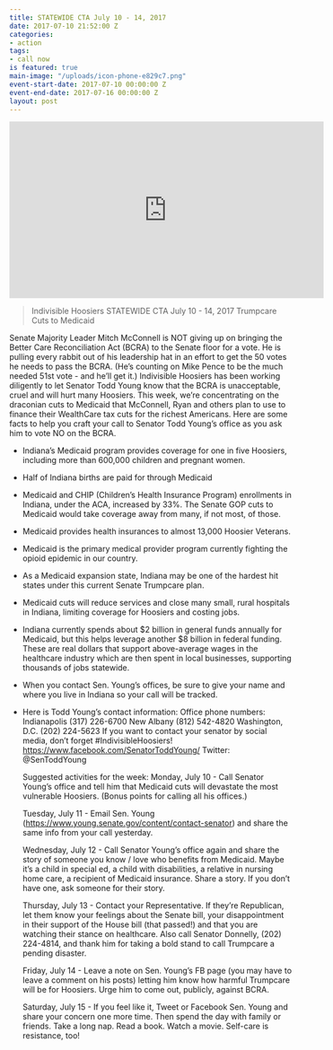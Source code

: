 ```yaml
---
title: STATEWIDE CTA July 10 - 14, 2017
date: 2017-07-10 21:52:00 Z
categories:
- action
tags:
- call now
is featured: true
main-image: "/uploads/icon-phone-e829c7.png"
event-start-date: 2017-07-10 00:00:00 Z
event-end-date: 2017-07-16 00:00:00 Z
layout: post
---
```


<iframe width="560" height="315" src="https://www.youtube.com/embed/9RSs-Io3vTU" frameborder="0" allowfullscreen></iframe>

> Indivisible Hoosiers STATEWIDE CTA July 10 - 14, 2017
> Trumpcare Cuts to Medicaid


Senate Majority Leader Mitch McConnell is NOT giving up on bringing the Better Care Reconciliation Act (BCRA) to the Senate floor for a vote. He is pulling every rabbit out of his leadership hat in an effort to get the 50 votes he needs to pass the BCRA. (He’s counting on Mike Pence to be the much needed 51st vote - and he’ll get it.)
Indivisible Hoosiers has been working diligently to let Senator Todd Young know that the BCRA is unacceptable, cruel and will hurt many Hoosiers. This week, we’re concentrating on the draconian cuts to Medicaid that McConnell, Ryan and others plan to use to finance their WealthCare tax cuts for the richest Americans.
Here are some facts to help you craft your call to Senator Todd Young’s office as you ask him to vote NO on the BCRA.

* Indiana’s Medicaid program provides coverage for one in five Hoosiers, including more than 600,000 children and pregnant women.

* Half of Indiana births are paid for through Medicaid

* Medicaid and CHIP (Children’s Health Insurance Program) enrollments in Indiana, under the ACA, increased by 33%. The Senate GOP cuts to Medicaid would take coverage away from many, if not most, of those.

* Medicaid provides health insurances to almost 13,000 Hoosier Veterans.

* Medicaid is the primary medical provider program currently fighting the opioid epidemic in our country.

* As a Medicaid expansion state, Indiana may be one of the hardest hit states under this current Senate Trumpcare plan.

* Medicaid cuts will reduce services and close many small, rural hospitals in Indiana, limiting coverage for Hoosiers and costing jobs.

* Indiana currently spends about $2 billion in general funds annually for Medicaid, but this helps leverage another $8 billion in federal funding. These are real dollars that support above-average wages in the healthcare industry which are then spent in local businesses, supporting thousands of jobs statewide.
  

* When you contact Sen. Young’s offices, be sure to give your name and where you live in Indiana so your call will be tracked.

* 
  Here is Todd Young’s contact information:
  Office phone numbers:
  Indianapolis (317) 226-6700
  New Albany (812) 542-4820
  Washington, D.C. (202) 224-5623
  If you want to contact your senator by social media, don’t forget #IndivisibleHoosiers!
  https://www.facebook.com/SenatorToddYoung/
  Twitter: @SenToddYoung

  
  Suggested activities for the week:
  Monday, July 10 - Call Senator Young’s office and tell him that Medicaid cuts will devastate the most vulnerable Hoosiers. (Bonus points for calling all his offices.)

  
  Tuesday, July 11 - Email Sen. Young (https://www.young.senate.gov/content/contact-senator) and share the same info from your call yesterday.

  
  Wednesday, July 12 - Call Senator Young’s office again and share the story of someone you know / love who benefits from Medicaid. Maybe it’s a child in special ed, a child with disabilities, a relative in nursing home care, a recipient of Medicaid insurance. Share a story. If you don’t have one, ask someone for their story.

  
  Thursday, July 13 - Contact your Representative. If they’re Republican, let them know your feelings about the Senate bill, your disappointment in their support of the House bill (that passed!) and that you are watching their stance on healthcare. Also call Senator Donnelly, (202) 224-4814, and thank him for taking a bold stand to call Trumpcare a pending disaster.

  
  Friday, July 14 - Leave a note on Sen. Young’s FB page (you may have to leave a comment on his posts) letting him know how harmful Trumpcare will be for Hoosiers. Urge him to come out, publicly, against BCRA.

  
  Saturday, July 15 - If you feel like it, Tweet or Facebook Sen. Young and share your concern one more time. Then spend the day with family or friends. Take a long nap. Read a book. Watch a movie. Self-care is resistance, too!